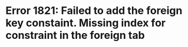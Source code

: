 # Error 1821: Failed to add the foreign key constaint. Missing index for constraint in the foreign tab

